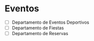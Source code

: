 # Eventos

- [ ] Departamento de Eventos Deportivos
- [ ] Departamento de Fiestas
- [ ] Departamento de Reservas
